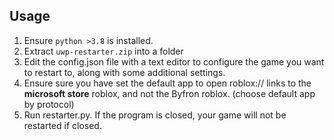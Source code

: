 ## Usage
1. Ensure `python >3.8` is installed.
2. Extract `uwp-restarter.zip` into a folder
3. Edit the config.json file with a text editor to configure the game you want to restart to, along with some additional settings.
4. Ensure sure you have set the default app to open roblox:// links to the **microsoft store** roblox, and not the Byfron roblox. (choose default app by protocol)
4. Run restarter.py. If the program is closed, your game will not be restarted if closed.
